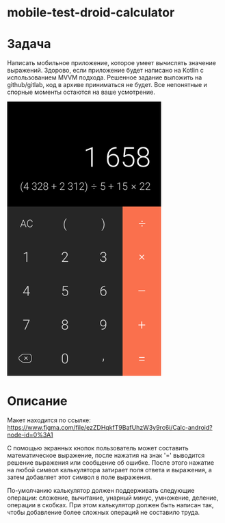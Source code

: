 # mobile-test-droid-calculator
# Задача
Написать мобильное приложение, которое умеет вычислять значение выражений. Здорово, если приложение будет написано на Kotlin с использованием MVVM подхода. Решенное задание выложить на github/gitlab, код в архиве приниматься не будет. Все непонятные и спорные моменты остаются на ваше усмотрение.

![Дизайн калькулятора](static/calc.png)

# Описание
Макет находится по ссылке:
https://www.figma.com/file/ezZDHqkfT9BafUhzW3y9rc6i/Calc-android?node-id=0%3A1

С помощью экранных кнопок пользователь может составить математическое выражение, после нажатия на знак '=' выводится решение выражения или сообщение об ошибке. После этого нажатие на любой символ калькулятора затирает поля ответа и выражения, а затем добавляет этот символ в поле выражения. 

По-умолчанию калькулятор должен поддерживать следующие операции: сложение, вычитание, унарный минус, умножение, деление, операции в скобках. При этом калькулятор должен быть написан так, чтобы добавление более сложных операций не составило труда.
